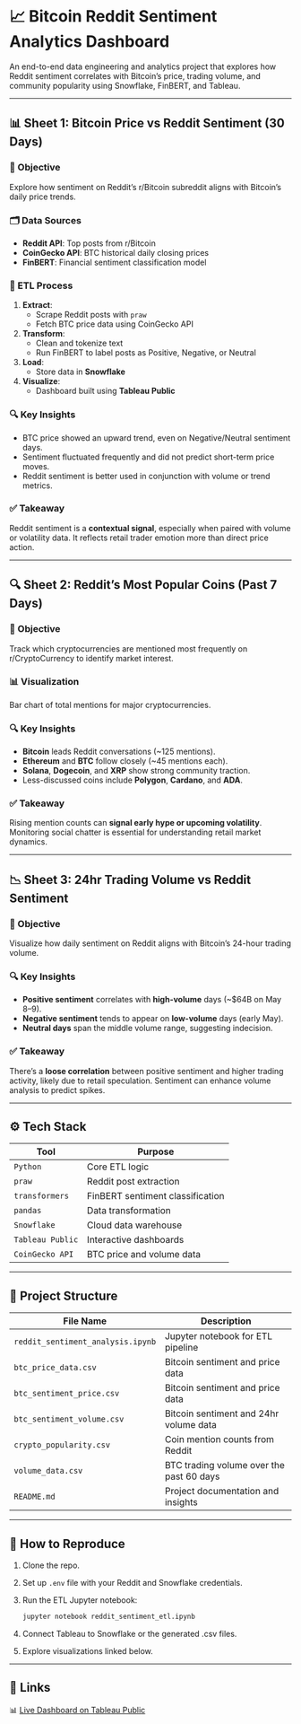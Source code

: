 # 📈 Bitcoin Reddit Sentiment Analytics Dashboard

An end-to-end data engineering and analytics project that explores how Reddit sentiment correlates with Bitcoin’s price, trading volume, and community popularity using Snowflake, FinBERT, and Tableau.

---

## 📊 Sheet 1: Bitcoin Price vs Reddit Sentiment (30 Days)

### 🧭 Objective
Explore how sentiment on Reddit’s r/Bitcoin subreddit aligns with Bitcoin’s daily price trends.

### 🗂️ Data Sources
- **Reddit API**: Top posts from r/Bitcoin
- **CoinGecko API**: BTC historical daily closing prices
- **FinBERT**: Financial sentiment classification model

### 🔄 ETL Process
1. **Extract**:
   - Scrape Reddit posts with `praw`
   - Fetch BTC price data using CoinGecko API
2. **Transform**:
   - Clean and tokenize text
   - Run FinBERT to label posts as Positive, Negative, or Neutral
3. **Load**:
   - Store data in **Snowflake**
4. **Visualize**:
   - Dashboard built using **Tableau Public**

### 🔍 Key Insights
- BTC price showed an upward trend, even on Negative/Neutral sentiment days.
- Sentiment fluctuated frequently and did not predict short-term price moves.
- Reddit sentiment is better used in conjunction with volume or trend metrics.

### ✅ Takeaway
Reddit sentiment is a **contextual signal**, especially when paired with volume or volatility data. It reflects retail trader emotion more than direct price action.

---

## 🔍 Sheet 2: Reddit’s Most Popular Coins (Past 7 Days)

### 🧭 Objective
Track which cryptocurrencies are mentioned most frequently on r/CryptoCurrency to identify market interest.

### 📊 Visualization
Bar chart of total mentions for major cryptocurrencies.

### 🔍 Key Insights
- **Bitcoin** leads Reddit conversations (~125 mentions).
- **Ethereum** and **BTC** follow closely (~45 mentions each).
- **Solana**, **Dogecoin**, and **XRP** show strong community traction.
- Less-discussed coins include **Polygon**, **Cardano**, and **ADA**.

### ✅ Takeaway
Rising mention counts can **signal early hype or upcoming volatility**. Monitoring social chatter is essential for understanding retail market dynamics.

---

## 📉 Sheet 3: 24hr Trading Volume vs Reddit Sentiment

### 🧭 Objective
Visualize how daily sentiment on Reddit aligns with Bitcoin’s 24-hour trading volume.

### 🔍 Key Insights
- **Positive sentiment** correlates with **high-volume** days (~$64B on May 8–9).
- **Negative sentiment** tends to appear on **low-volume** days (early May).
- **Neutral days** span the middle volume range, suggesting indecision.

### ✅ Takeaway
There’s a **loose correlation** between positive sentiment and higher trading activity, likely due to retail speculation. Sentiment can enhance volume analysis to predict spikes.

---

## ⚙️ Tech Stack

| Tool               | Purpose                                      |
|--------------------|----------------------------------------------|
| `Python`           | Core ETL logic                               |
| `praw`             | Reddit post extraction                       |
| `transformers`     | FinBERT sentiment classification             |
| `pandas`           | Data transformation                          |
| `Snowflake`        | Cloud data warehouse                         |
| `Tableau Public`   | Interactive dashboards                       |
| `CoinGecko API`    | BTC price and volume data                    |

---
## 📁 Project Structure

| File Name                 | Description                                  |
|--------------------------|----------------------------------------------|
| `reddit_sentiment_analysis.ipynb` | Jupyter notebook for ETL pipeline      |
| `btc_price_data.csv`    | Bitcoin sentiment and price data            |
| `btc_sentiment_price.csv`    | Bitcoin sentiment and price data            |
| `btc_sentiment_volume.csv`    | Bitcoin sentiment and 24hr volume data     |
| `crypto_popularity.csv`      | Coin mention counts from Reddit             |
| `volume_data.csv`            | BTC trading volume over the past 60 days    |
| `README.md`                  | Project documentation and insights          |


---

## 🚀 How to Reproduce

1. Clone the repo.
2. Set up `.env` file with your Reddit and Snowflake credentials.
3. Run the ETL Jupyter notebook:
   ```bash
   jupyter notebook reddit_sentiment_etl.ipynb
4. Connect Tableau to Snowflake or the generated .csv files.

5. Explore visualizations linked below.

---

## 🔗 Links
📊 [Live Dashboard on Tableau Public]([https://public.tableau.com/app/profile/your-dashboard-link](https://public.tableau.com/views/price_sentiment/Sheet1?:language=en-US&:sid=&:redirect=auth&:display_count=n&:origin=viz_share_link))
